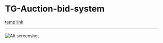 # TG-Auction-bid-system

<a href="[https://www.google.com/](http://165.232.66.68:8000/all)" target="_blank">temp link</a>

<hr>

![Alt screenshot](/screenshots/img.jpg?raw=true "Optional Title")
